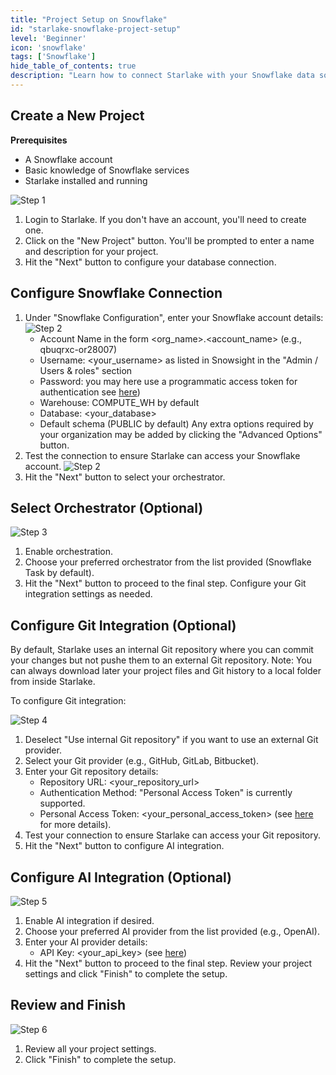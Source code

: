 ```yaml
---
title: "Project Setup on Snowflake"
id: "starlake-snowflake-project-setup"
level: 'Beginner'
icon: 'snowflake'
tags: ['Snowflake']
hide_table_of_contents: true
description: "Learn how to connect Starlake with your Snowflake data sources."
---
```


## Create a New Project

__Prerequisites__

- A Snowflake account
- Basic knowledge of Snowflake services
- Starlake installed and running

![Step 1](/img/guides/starlake-snowflake-project-setup/step1.png "Step 1")

1. Login to Starlake. If you don't have an account, you'll need to create one.
2. Click on the "New Project" button. You'll be prompted to enter a name and description for your project.
3. Hit the "Next" button to configure your database connection.

## Configure Snowflake Connection

1. Under "Snowflake Configuration", enter your Snowflake account details:
![Step 2]( /img/guides/starlake-snowflake-project-setup/step2.1.png "Step 2")
   - Account Name in the form <org_name>.<account_name> (e.g., qbuqrxc-or28007)
   - Username: <your_username> as listed in Snowsight in the "Admin / Users & roles" section
   - Password: you may here use a programmatic access token for authentication see [here](https://docs.snowflake.com/en/user-guide/programmatic-access-tokens#generating-a-programmatic-access-token))
   - Warehouse: COMPUTE_WH by default
   - Database: <your_database>
   - Default schema (PUBLIC by default)
  Any extra options required by your organization may be added by clicking the "Advanced Options" button.
2. Test the connection to ensure Starlake can access your Snowflake account.
![Step 2]( /img/guides/starlake-snowflake-project-setup/step2.2.png "Step 2")
3. Hit the "Next" button to select your orchestrator.


## Select Orchestrator (Optional)

![Step 3]( /img/guides/starlake-snowflake-project-setup/step3.png "Step 3")

1. Enable orchestration.
2. Choose your preferred orchestrator from the list provided (Snowflake Task by default).
3. Hit the "Next" button to proceed to the final step. Configure your Git integration settings as needed.


## Configure Git Integration (Optional)

By default, Starlake uses an internal Git repository where you can commit your changes but not pushe them to an external Git repository.
Note: You can always download later your project files and Git history to a local folder from inside Starlake.

To configure Git integration:

![Step 4]( /img/guides/starlake-snowflake-project-setup/step4.png "Step 4")

1. Deselect "Use internal Git repository" if you want to use an external Git provider.
2. Select your Git provider (e.g., GitHub, GitLab, Bitbucket).
3. Enter your Git repository details:
   - Repository URL: <your_repository_url>
   - Authentication Method: "Personal Access Token" is currently supported.
   - Personal Access Token: <your_personal_access_token> (see [here](https://docs.github.com/en/authentication/keeping-your-account-and-data-secure/managing-your-personal-access-tokens) for more details).
4. Test your connection to ensure Starlake can access your Git repository.
5. Hit the "Next" button to configure AI integration.


## Configure AI Integration (Optional)

![Step 5]( /img/guides/starlake-snowflake-project-setup/step5.png "Step 5")

1. Enable AI integration if desired.
2. Choose your preferred AI provider from the list provided (e.g., OpenAI).
3. Enter your AI provider details:
   - API Key: <your_api_key> (see [here](https://platform.openai.com/api-keys))
4. Hit the "Next" button to proceed to the final step. Review your project settings and click "Finish" to complete the setup.

## Review and Finish

![Step 6]( /img/guides/starlake-snowflake-project-setup/step6.png "Step 6")

1. Review all your project settings.
2. Click "Finish" to complete the setup.

